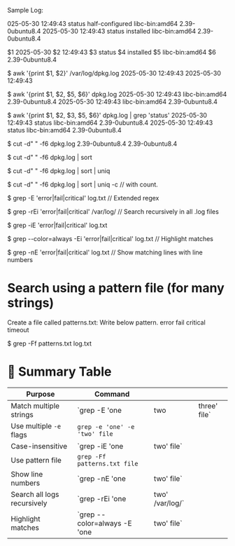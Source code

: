 Sample Log:

025-05-30 12:49:43 status half-configured libc-bin:amd64 2.39-0ubuntu8.4
2025-05-30 12:49:43 status installed libc-bin:amd64 2.39-0ubuntu8.4

$1 2025-05-30 
$2 12:49:43
$3 status
$4 installed
$5 libc-bin:amd64
$6 2.39-0ubuntu8.4

$ awk '{print $1, $2}' /var/log/dpkg.log
2025-05-30 12:49:43
2025-05-30 12:49:43

$ awk '{print $1, $2, $5, $6}' dpkg.log 
2025-05-30 12:49:43 libc-bin:amd64 2.39-0ubuntu8.4
2025-05-30 12:49:43 libc-bin:amd64 2.39-0ubuntu8.4

$ awk '{print $1, $2, $3, $5, $6}' dpkg.log | grep 'status'
2025-05-30 12:49:43 status libc-bin:amd64 2.39-0ubuntu8.4
2025-05-30 12:49:43 status libc-bin:amd64 2.39-0ubuntu8.4

$ cut -d" " -f6 dpkg.log 
2.39-0ubuntu8.4
2.39-0ubuntu8.4

$ cut -d" " -f6 dpkg.log | sort

$ cut -d" " -f6 dpkg.log | sort | uniq

$ cut -d" " -f6 dpkg.log | sort | uniq -c // with count.

$ grep -E 'error|fail|critical' log.txt  // Extended regex

$ grep -rEi 'error|fail|critical' /var/log/    // Search recursively in all .log files

$ grep -iE 'error|fail|critical' log.txt

$ grep --color=always -Ei 'error|fail|critical' log.txt  //  Highlight matches

$ grep -nE 'error|fail|critical' log.txt //  Show matching lines with line numbers

# Search using a pattern file (for many strings)
Create a file called patterns.txt: Write below pattern.
error
fail
critical
timeout

$ grep -Ff patterns.txt log.txt

# 📌 Summary Table

| Purpose                     | Command                       |                  |               |
| --------------------------- | ----------------------------- | ---------------- | ------------- |
| Match multiple strings      | \`grep -E 'one                | two              | three' file\` |
| Use multiple `-e` flags     | `grep -e 'one' -e 'two' file` |                  |               |
| Case-insensitive            | \`grep -iE 'one               | two' file\`      |               |
| Use pattern file            | `grep -Ff patterns.txt file`  |                  |               |
| Show line numbers           | \`grep -nE 'one               | two' file\`      |               |
| Search all logs recursively | \`grep -rEi 'one              | two' /var/log/\` |               |
| Highlight matches           | \`grep --color=always -E 'one | two' file\`      |               |


